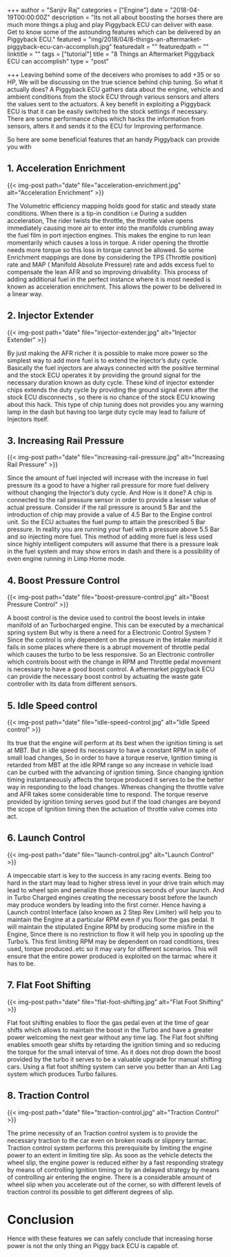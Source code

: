 +++
author = "Sanjiv Raj"
categories = ["Engine"]
date = "2018-04-19T00:00:00Z"
description = "Its not all about boosting the horses there are much more things a plug and play Piggyback ECU can deliver with ease. Get to know some of the astounding features which can be delivered by an Piggyback ECU."
featured = "img/2018/04/8-things-an-aftermarket-piggyback-ecu-can-accomplish.jpg"
featuredalt = ""
featuredpath = ""
linktitle = ""
tags = ["tutorial"]
title = "8 Things an Aftermarket Piggyback ECU can accomplish"
type = "post"

+++
Leaving behind some of the deceivers who promises to add +35 or so HP, We will be discussing on the true science behind chip tuning. So what it actually does? A Piggyback ECU gathers data about the engine, vehicle and ambient conditions from the stock ECU through various sensors and alters the values sent to the actuators. A key benefit in exploiting a Piggyback ECU is that it can be easily switched to the stock settings if necessary. There are some performance chips which hacks the information from sensors, alters it and sends it to the ECU for Improving performance.

So here are some beneficial features that an handy Piggyback can provide you with

## 1. Acceleration Enrichment

{{< img-post path="date" file="acceleration-enrichment.jpg" alt="Acceleration Enrichment" >}}

The Volumetric efficiency mapping holds good for static and steady state conditions. When there is a tip-in condition i.e During a sudden acceleration, The rider twists the throttle, the throttle valve opens immediately causing more air to enter into the manifolds crumbling away the fuel film in port injection engines. This makes the engine to run lean momentarily which causes a loss in torque. A rider opening the throttle needs more torque so this loss in torque cannot be allowed. So some Enrichment mappings are done by considering the TPS (Throttle position) rate and MAP ( Manifold Absolute Pressure) rate and adds excess fuel to compensate the lean AFR and so improving drivability. This process of adding additional fuel in the perfect instance where it is most needed is known as acceleration enrichment. This allows the power to be delivered in a linear way.

## 2. Injector Extender

{{< img-post path="date" file="injector-extender.jpg" alt="Injector Extender" >}}

By just making the AFR richer it is possible to make more power so the simplest way to add more fuel is to extend the injector’s duty cycle. Basically the fuel injectors are always connected with the positive terminal and the stock ECU operates it by providing the ground signal for the necessary duration known as duty cycle. These kind of injector extender chips extends the duty cycle by providing the ground signal even after the stock ECU disconnects , so there is no chance of the stock ECU knowing about this hack. This type of chip tuning does not provides you any warning lamp in the dash but having too large duty cycle may lead to failure of Injectors itself.

## 3. Increasing Rail Pressure

{{< img-post path="date" file="increasing-rail-pressure.jpg" alt="Increasing Rail Pressure" >}}

Since the amount of fuel injected will increase with the increase in fuel pressure its a good to have a higher rail pressure for more fuel delivery without changing the Injector’s duty cycle. And How is it done? A chip is connected to the rail pressure sensor in order to provide a lesser value of actual pressure. Consider if the rail pressure is around 5 Bar and the introduction of chip may provide a value of 4.5 Bar to the Engine control unit. So the ECU actuates the fuel pump to attain the prescribed 5 Bar pressure. In reality you are running your fuel with a pressure above 5.5 Bar and so injecting more fuel. This method of adding more fuel is less used since highly intelligent computers will assume that there is a pressure leak in the fuel system and may show errors in dash and there is a possibility of even engine running in Limp Home mode.

## 4. Boost Pressure Control

{{< img-post path="date" file="boost-pressure-control.jpg" alt="Boost Pressure Control" >}}

A boost control is the device used to control the boost levels in intake manifold of an Turbocharged engine. This can be executed by a mechanical spring system But why is there a need for a Electronic Control System ? Since the control is only dependent on the pressure in the Intake manifold it fails in some places where there is a abrupt movement of throttle pedal which causes the turbo to be less responsive. So an Electronic controller which controls boost with the change in RPM and Throttle pedal movement is necessary to have a good boost control. A aftermarket piggyback ECU can provide the necessary boost control by actuating the waste gate controller with its data from different sensors.

## 5. Idle Speed control

{{< img-post path="date" file="idle-speed-control.jpg" alt="Idle Speed control" >}}

Its true that the engine will perform at its best when the ignition timing is set at MBT. But in idle speed its necessary to have a constant RPM in spite of small load changes, So in order to have a torque reserve, Ignition timing is retarded from MBT at the idle RPM range so any increase in vehicle load can be curbed with the advancing of ignition timing. Since changing ignition timing instantaneously affects the torque produced it serves to be the better way in responding to the load changes. Whereas changing the throttle valve and AFR takes some considerable time to respond. The torque reserve provided by ignition timing serves good but if the load changes are beyond the scope of Ignition timing then the actuation of throttle valve comes into act.

## 6. Launch Control

{{< img-post path="date" file="launch-control.jpg" alt="Launch Control" >}}

A impeccable start is key to the success in any racing events. Being too hard in the start may lead to higher stress level in your drive train which may lead to wheel spin and penalize those precious seconds of your launch. And in Turbo Charged engines creating the necessary boost before the launch may produce wonders by leading  into the first corner. Hence having a Launch control Interface (also known as 2 Step Rev Limiter) will help you to maintain the Engine at a particular RPM even if you floor the gas pedal. It will maintain the stipulated Engine RPM by producing some misfire in the Engine, Since there is no restriction to flow it will help you in spooling up the Turbo’s. This first limiting RPM may be dependent on road conditions, tires used, torque produced..etc so it may vary for different scenarios. This will ensure that the entire power produced is exploited on the tarmac where it has to be.

## 7. Flat Foot Shifting

{{< img-post path="date" file="flat-foot-shifting.jpg" alt="Flat Foot Shifting" >}}

Flat foot shifting enables to floor the gas pedal even at the time of gear shifts which allows to maintain the boost in the Turbo and have a greater power welcoming the next gear without any time lag. The Flat foot shifting enables smooth gear shifts by retarding the ignition timing and so reducing the torque for the small interval of time. As it does not drop down the boost provided by the turbo it serves to be a valuable upgrade for manual shifting cars. Using a flat foot shifting system can serve you better than an Anti Lag system which produces Turbo failures.

## 8. Traction Control

{{< img-post path="date" file="traction-control.jpg" alt="Traction Control" >}}

The prime necessity of an Traction control system is to provide the necessary traction to the car even on broken roads or slippery tarmac. Traction control system performs this prerequisite by limiting the engine power to an extent in limiting tire slip. As soon as the vehicle detects the wheel slip, the engine power is reduced either by a fast responding strategy by means of controlling Ignition timing or by an delayed strategy by means of controlling air entering the engine. There is a considerable amount of wheel slip when you accelerate out of the corner, so with different levels of traction control its possible to get different degrees of slip.

# Conclusion

Hence with these features we can safely conclude that increasing horse power is not the only thing an Piggy back ECU is capable of.